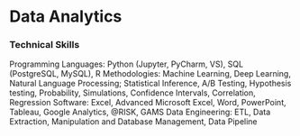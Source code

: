 # Data Analytics
### Technical Skills
Programming Languages: Python (Jupyter, PyCharm, VS), SQL (PostgreSQL, MySQL), R
Methodologies: Machine Learning, Deep Learning, Natural Language Processing; Statistical Inference, A/B Testing, Hypothesis testing, Probability, Simulations, Confidence Intervals, Correlation, Regression
Software: Excel, Advanced Microsoft Excel, Word, PowerPoint, Tableau, Google Analytics, @RISK, GAMS
Data Engineering:  ETL, Data Extraction, Manipulation and Database Management, Data Pipeline
